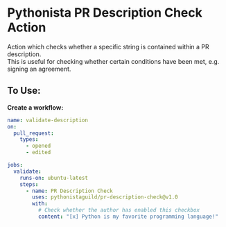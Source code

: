 # Pythonista PR Description Check Action

Action which checks whether a specific string is contained within a PR description.  
This is useful for checking whether certain conditions have been met, e.g. signing an agreement.

## To Use:

**Create a workflow:**

```yaml
name: validate-description
on:
  pull_request:
    types:
      - opened
      - edited

jobs:
  validate:
    runs-on: ubuntu-latest
    steps:
      - name: PR Description Check
        uses: pythonistaguild/pr-description-check@v1.0
        with:
          # Check whether the author has enabled this checkbox
          content: "[x] Python is my favorite programming language!"
```
